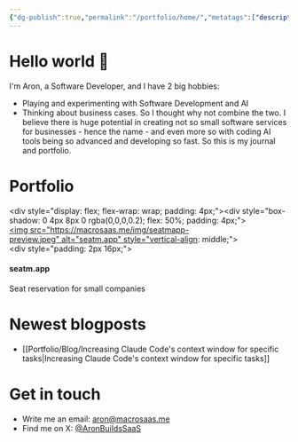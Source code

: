 ```yaml
---
{"dg-publish":true,"permalink":"/portfolio/home/","metatags":["description: \"My journal and portfolio, exploring the intersection of software development, AI, and business. Follow along for blog posts, projects, and updates on creating innovative software services.\""],"pinned":true,"tags":["gardenEntry"]}
---
```


# Hello world 🚀

I'm Aron, a Software Developer, and I have 2 big hobbies:
- Playing and experimenting with Software Development and AI
- Thinking about business cases.
So I thought why not combine the two. I believe there is huge potential in creating not so small software services for businesses - hence the name - and even more so with coding AI tools being so advanced and developing so fast.
So this is my journal and portfolio.

# Portfolio

<div style="display: flex; flex-wrap: wrap; padding: 4px;"><div style="box-shadow: 0 4px 8px 0 rgba(0,0,0,0.2); flex: 50%; padding: 4px;"><a href="/portfolio/projects/seat-mapp/"><img src="https://macrosaas.me/img/seatmapp-preview.jpeg" alt="seatm.app" style="vertical-align: middle;"><div style="padding: 2px 16px;"><h4><b>seatm.app</b></h4><p>Seat reservation for small companies</p></div></a></div></div>

# Newest blogposts

- [[Portfolio/Blog/Increasing Claude Code's context window for specific tasks\|Increasing Claude Code's context window for specific tasks]]

# Get in touch

- Write me an email: [aron@macrosaas.me](mailto:aron@macrosaas.me)
- Find me on X: [@AronBuildsSaaS](https://x.com/AronBuildsSaaS)